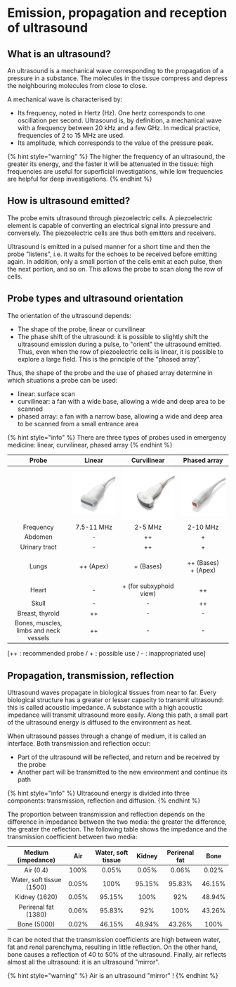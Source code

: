 # Emission, propagation and reception of ultrasound

## What is an ultrasound?

An ultrasound is a mechanical wave corresponding to the propagation of a pressure in a substance. The molecules in the tissue compress and depress the neighbouring molecules from close to close.

A mechanical wave is characterised by:

* Its frequency, noted in Hertz (Hz). One hertz corresponds to one oscillation per second. Ultrasound is, by definition, a mechanical wave with a frequency between 20 kHz and a few GHz. In medical practice, frequencies of 2 to 15 MHz are used.
* Its amplitude, which corresponds to the value of the pressure peak.

{% hint style="warning" %}
The higher the frequency of an ultrasound, the greater its energy, and the faster it will be attenuated in the tissue: high frequencies are useful for superficial investigations, while low frequencies are helpful for deep investigations.
{% endhint %}

## How is ultrasound emitted?

The probe emits ultrasound through piezoelectric cells. A piezoelectric element is capable of converting an electrical signal into pressure and conversely. The piezoelectric cells are thus both emitters and receivers.

Ultrasound is emitted in a pulsed manner for a short time and then the probe "listens", i.e. it waits for the echoes to be received before emitting again. In addition, only a small portion of the cells emit at each pulse, then the next portion, and so on. This allows the probe to scan along the row of cells.

## Probe types and ultrasound orientation

The orientation of the ultrasound depends:

* The shape of the probe, linear or curvilinear
* The phase shift of the ultrasound: it is possible to slightly shift the ultrasound emission during a pulse, to "orient" the ultrasound emitted. Thus, even when the row of piezoelectric cells is linear, it is possible to explore a large field. This is the principle of the "phased array".

Thus, the shape of the probe and the use of phased array determine in which situations a probe can be used:

* linear: surface scan
* curvilinear: a fan with a wide base, allowing a wide and deep area to be scanned
* phased array: a fan with a narrow base, allowing a wide and deep area to be scanned from a small entrance area

{% hint style="info" %}
There are three types of probes used in emergency medicine: linear, curvilinear, phased array
{% endhint %}

|                  Probe                 |                 Linear                 |                 Curvilinear                 |              Phased array              |
| :------------------------------------: | :------------------------------------: | :-----------------------------------------: | :------------------------------------: |
|                                        | ![](../../.gitbook/assets/linear.jpeg) | ![](../../.gitbook/assets/curvilinear.jpeg) | ![](../../.gitbook/assets/phased.jpeg) |
|                Frequency               |               7.5-11 MHz               |                   2-5 MHz                   |                2-10 MHz                |
|                 Abdomen                |                    -                   |                      ++                     |                    +                   |
|              Urinary tract             |                    -                   |                      ++                     |                    +                   |
|                  Lungs                 |                ++ (Apex)               |                  + (Bases)                  |      <p>++ (Bases)<br>+ (Apex)</p>     |
|                  Heart                 |                    -                   |           + (for subxyphoid view)           |                   ++                   |
|                  Skull                 |                    -                   |                      -                      |                   ++                   |
|             Breast, thyroïd            |                   ++                   |                      -                      |                    -                   |
| Bones, muscles, limbs and neck vessels |                   ++                   |                      -                      |                    -                   |

\[++ : recommended probe / + : possible use / - : inappropriated use]

## Propagation, transmission, reflection

Ultrasound waves propagate in biological tissues from near to far. Every biological structure has a greater or lesser capacity to transmit ultrasound: this is called acoustic impedance. A substance with a high acoustic impedance will transmit ultrasound more easily. Along this path, a small part of the ultrasound energy is diffused to the environment as heat.

When ultrasound passes through a change of medium, it is called an interface. Both transmission and reflection occur:

* Part of the ultrasound will be reflected, and return and be received by the probe
* Another part will be transmitted to the new environment and continue its path

{% hint style="info" %}
Ultrasound energy is divided into three components: transmission, reflection and diffusion.
{% endhint %}

The proportion between transmission and reflection depends on the difference in impedance between the two media: the greater the difference, the greater the reflection. The following table shows the impedance and the transmission coefficient between two media:

|     Medium (impedance)    |  Air  | Water, soft tissue | Kidney | Perirenal fat |  Bone  |
| :-----------------------: | :---: | :----------------: | :----: | :-----------: | :----: |
|         Air (0.4)         |  100% |        0.05%       |  0.05% |     0.06%     |  0.02% |
| Water, soft tissue (1500) | 0.05% |        100%        | 95.15% |     95.83%    | 46.15% |
|       Kidney (1620)       | 0.05% |       95.15%       |  100%  |      92%      | 48.94% |
|    Perirenal fat (1380)   | 0.06% |       95.83%       |   92%  |      100%     | 43.26% |
|        Bone (5000)        | 0.02% |       46.15%       | 48.94% |     43.26%    |  100%  |

It can be noted that the transmission coefficients are high between water, fat and renal parenchyma, resulting in little reflection. On the other hand, bone causes a reflection of 40 to 50% of the ultrasound. Finally, air reflects almost all the ultrasound: it is an ultrasound "mirror".

{% hint style="warning" %}
Air is an ultrasound "mirror" !
{% endhint %}

##
